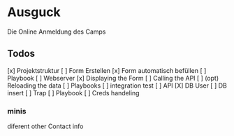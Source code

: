 # Ausguck

Die Online Anmeldung des Camps

## Todos

[x] Projektstruktur
[ ] Form Erstellen
[x] Form automatisch befüllen
    [ ] Playbook
[ ] Webserver
    [x] Displaying the Form
    [ ] Calling the API
    [ ] (opt) Reloading the data
    [ ] Playbooks
    [ ] integration test
[ ] API
    [X] DB User
    [ ] DB insert
    [ ] Trap
    [ ] Playbook
    [ ] Creds handeling

### minis

diferent other Contact info
